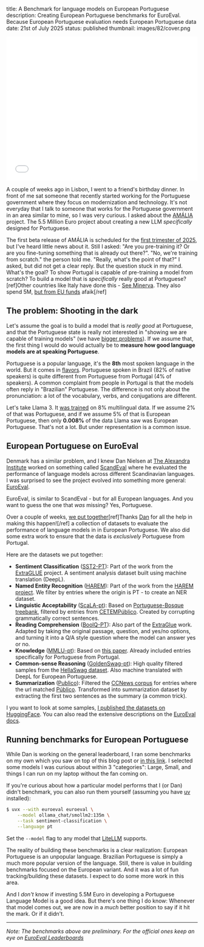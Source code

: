 title: A Benchmark for language models on European Portuguese
description: Creating European Portuguese benchmarks for EuroEval. Because European Portuguese evaluation needs European Portuguese data
date: 21st of July 2025
status: published
thumbnail: images/82/cover.png

<div class="iframe-container">
  <iframe
    src="{static}/html/pt-euroeval.html"
    title="EuroEval European Portuguese Benchmarks"
    loading="lazy">
  </iframe>
</div>



A couple of weeks ago in Lisbon, I went to a friend's birthday dinner. In front of me sat someone that recently started working for the Portuguese government where they focus on modernization and technology. It's not everyday that I talk to someone that works for the Portuguese government in an area similar to mine, so I was very curious. I asked about the [AMÁLIA](https://www.it.pt/News/NewsPost/5065) project. The 5.5 Million Euro project about creating a new LLM *specifically* designed for Portuguese. 

The first beta release of AMÁLIA is scheduled for the [first trimester of 2025](https://www.portugal.gov.pt/pt/gc24/comunicacao/noticia?i=modelo-de-linguagem-em-grande-escala-para-a-lingua-portuguesa), but I've heard little news about it. Still I asked: "Are you pre-training it? Or are you fine-tuning something that is already out there?". "No, we're training from scratch." the person told me. "Really, what's the point of that?" I asked, but did not get a clear reply. But the question stuck in my mind. What's the goal? To show Portugal is capable of pre-training a model from scratch? To build a model that is *specifically* really good at Portuguese? [ref]Other countries like Italy have done this - [See Minerva](https://minerva-ai.org/). They also spend 5M, [but from EU funds](https://eurohpc-ju.europa.eu/advancing-ai-eurohpc-minerva-project-2025-02-13_en) afaik[/ref]

## The problem: Shooting in the dark

Let's assume the goal is to build a model that is *really good* at Portuguese, and that the Portuguese state is really not interested in "showing we are capable of training models" (we have [bigger problems](https://www.theguardian.com/commentisfree/2025/jun/25/lisbon-europe-portugal-golden-visa-capital-investors-short-term-rentals)). If we assume that, the first thing I would do would actually be to **measure how good language models are at speaking Portuguese**. 

Portuguese is a popular language, it's the **8th** most spoken language in the world. But it comes in [flavors](https://en.wikipedia.org/wiki/Portuguese-speaking_world). Portuguese spoken in Brazil (82% of native speakers) is quite different from Portuguese from Portugal (4% of speakers). A common complaint from people in Portugal is that the models often reply in "Brazilian" Portuguese. The difference is not only about the pronunciation: a lot of the vocabulary, verbs, and conjugations are different.

Let's take Llama 3. It [was trained](https://scontent-cph2-1.xx.fbcdn.net/v/t39.2365-6/468347782_9231729823505907_4580471254289036098_n.pdf?_nc_cat=110&ccb=1-7&_nc_sid=3c67a6&_nc_ohc=MN9Qsqv_WlwQ7kNvwFzR-jm&_nc_oc=Adl-itXHUl8EqL_TJpicf2-H5wTmlDZO7zwWJkSwPs1eFM7cXlQzA1ddUZSIonQnPxI&_nc_zt=14&_nc_ht=scontent-cph2-1.xx&_nc_gid=r6Z1jsaqV629vM4DSY2Iag&oh=00_AfQPdfe0Ubcu4_kec6ttGpTvvtA2MNJeEJZ7_xzT3SJMFg&oe=6882A3C0) on 8% multilingual data. If we assume 2% of that was Portuguese, and if we assume 5% of that is European Portuguese, then only **0.008%** of the data Llama saw was European Portuguese. That's not a lot. But under representation is a common issue.

## European Portuguese on EuroEval

Denmark has a similar problem, and I knew Dan Nielsen at [The Alexandra Institute](https://alexandra.dk/) worked on something called [ScandEval](https://arxiv.org/pdf/2304.00906) where he evaluated the performance of language models across different Scandinavian languages. I was surprised to see the project evolved into something more general: [EuroEval](https://euroeval.com/). 

EuroEval, is similar to ScandEval - but for all European languages. And you want to guess the one that *was* missing? Yes, Portuguese.

Over a couple of weeks, [we put together](https://github.com/EuroEval/EuroEval/issues/1040)[ref]Thanks [Dan](https://www.saattrupdan.com/) for all the help in making this happen![/ref] a collection of datasets to evaluate the performance of language models in in European Portuguese. We also did some extra work to ensure that the data is *exclusively* Portuguese from Portugal. 

Here are the datasets we put together:

- **Sentiment Classification** ([SST2-PT](https://huggingface.co/datasets/duarteocarmo/sst2-pt-mini)): Part of the work from the [ExtraGLUE](https://arxiv.org/abs/2404.05333) project. A sentiment analysis dataset built using machine translation (DeepL). 
- **Named Entity Recognition** ([HAREM](https://huggingface.co/datasets/duarteocarmo/harem)): Part of the work from the [HAREM project](https://www.linguateca.pt/harem/). We filter by entries where the origin is PT - to create an NER dataset.
- **Linguistic Acceptability** ([ScaLA-pt](https://huggingface.co/datasets/duarteocarmo/scala-pt)): Based on [Portuguese-Bosque treebank](https://universaldependencies.org/treebanks/pt_bosque/index.html), filtered by entries from [CETEMPúblico](https://www.linguateca.pt/cetempublico/). Created by corrupting grammatically correct sentences.
- **Reading Comprehension** ([BoolQ-PT](https://huggingface.co/datasets/duarteocarmo/boolq-pt)): Also part of the [ExtraGlue](https://arxiv.org/abs/2404.05333) work. Adapted by taking the original passage, question, and yes/no options, and turning it into a Q/A style question where the model can answer yes or no.
- **Knowledge** ([MMLU-pt](https://huggingface.co/datasets/duarteocarmo/mmlu-pt-mini)): Based on [this paper](https://arxiv.org/abs/2410.08928). Already included entries specifically for Portuguese from Portugal. 
- **Common-sense Reasoning** ([GoldenSwag-pt](https://huggingface.co/datasets/duarteocarmo/goldenswag-pt-mini)): High quality filtered samples from the [HellaSwag dataset](https://aclanthology.org/P19-1472/). Also machine translated with DeepL for European Portuguese.
- **Summarization** ([Publico](https://huggingface.co/datasets/duarteocarmo/publico-mini)): Filtered the [CCNews corpus](https://commoncrawl.org/blog/news-dataset-available) for entries where the url matched [Público](https://www.publico.pt/). Transformed into summarization dataset by extracting the first two sentences as the summary (a common trick).

I you want to look at some samples, [I published the datasets on HuggingFace](https://huggingface.co/duarteocarmo). You can also read the extensive descriptions on the [EuroEval docs](https://euroeval.com/datasets/portuguese/).

## Running benchmarks for European Portuguese

While Dan is working on the general leaderboard, I ran some benchmarks on my own which you saw on top of this blog post or [in this link](/html/pt-euroeval.html). I selected some models I was curious about within 3 "categories": Large, Small, and things I can run on my laptop without the fan coming on. 

If you're curious about how a particular model performs that I (or Dan) didn't benchmark, you can also run them yourself (assuming you have [uv](https://docs.astral.sh/uv/getting-started/installation/) installed):

```bash
$ uvx --with euroeval euroeval \
    --model ollama_chat/smollm2:135m \
    --task sentiment-classification \
    --language pt
```

Set the `--model` flag to any model that [LiteLLM](https://docs.litellm.ai/docs/providers) supports.

The reality of building these benchmarks is a clear realization: European Portuguese is an unpopular language. Brazilian Portuguese is simply a much more popular version of the language. Still, there is value in building benchmarks focused on the European variant. And it was a lot of fun tracking/building these datasets. I expect to do some more work in this area. 

And I *don't* know if investing 5.5M Euro in developing a Portuguese Language Model is a good idea. But there's one thing I do know: Whenever that model comes out, we are now in a *much* better position to say if it hit the mark. Or if it didn't.


----

*Note: The benchmarks above are preliminary. For the official ones keep an eye on [EuroEval Leaderboards](https://euroeval.com/leaderboards/)*



<style>
  .iframe-container {
    width: 100%;
    max-width: 100%;
    aspect-ratio: 16 / 12; /* taller */
    overflow: hidden;
    margin: 1em 0;
  }
  
  @media (max-width: 768px) {
    .iframe-container {
      aspect-ratio: 4 / 3; /* even taller on mobile */
    }
  }
  
  .iframe-container iframe {
    width: 100%;
    height: 100%;
    border: none;
    display: block;
  }
</style>
